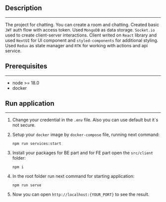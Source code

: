## **Description**

---

The project for chatting. You can create a room and chatting. Created basic `JWT` auth flow with access token. Used `MongoDB` as data storage. `Socket.io` used to create client-server interactions. Client writed on `React` library and used `NextUI` for UI component and `styled-components` for additional styling. Used `Redux` as state manager and `RTK` for working with actions and api service.

## **Prerequisites**

---

- node >= 18.0
- docker

## **Run application**

---

1. Change your credential in the `.env` file. Also you can use default but it`s not secure.

2. Setup your `docker` image by `docker-compose` file, running next command:

   ```properties
   npm run services:start
   ```

3. Install your packages for BE part and for FE part open the `src/client` folder:

   ```properties
   npm i
   ```

4. In the root folder run next command for starting application:

   ```properties
   npm run serve
   ```

5. Now you can open `http://localhost:{YOUR_PORT}` to see the result.
